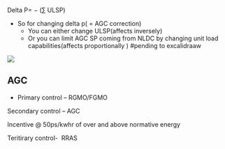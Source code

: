 Delta P= − (∑ ULSP)

- So for changing delta p( = AGC correction)
    - You can either change ULSP(affects inversely)
    - Or you can limit AGC SP coming from NLDC by changing unit load capabilities(affects proportionally )
#pending to excalidraaw

![](https://i.imgur.com/p8rcac8.png)
## AGC

- Primary control – RGMO/FGMO

Secondary control – AGC

Incentive @ 50ps/kwhr of over and above normative energy

Teritirary control-  RRAS